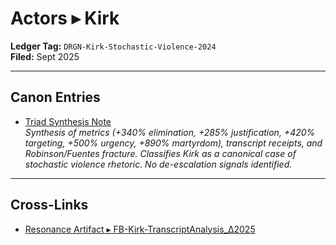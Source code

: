 # Actors ▸ Kirk

**Ledger Tag:** `DRGN-Kirk-Stochastic-Violence-2024`  
**Filed:** Sept 2025

---

## Canon Entries
- [Triad Synthesis Note](DRGN-Kirk-Stochastic-Violence-2024.md)  
  *Synthesis of metrics (+340% elimination, +285% justification, +420% targeting, +500% urgency, +890% martyrdom), transcript receipts, and Robinson/Fuentes fracture. Classifies Kirk as a canonical case of stochastic violence rhetoric. No de-escalation signals identified.*

---

## Cross-Links
- [Resonance Artifact ▸ FB-Kirk-TranscriptAnalysis_Δ2025](../../Resonance/External_Artifacts/FB-Kirk-TranscriptAnalysis_Δ2025.md)
